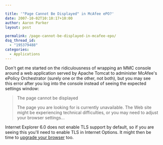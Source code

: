 ```yaml
---

title: '"Page Cannot Be Displayed" in McAfee ePO?'
date: 2007-10-02T10:10:17+10:00
author: Aaron Parker
layout: post

permalink: /page-cannot-be-displayed-in-mcafee-epo/
dsq_thread_id:
  - "195379488"
categories:
  - Applications
---
```

Don't get me started on the ridiculousness of wrapping an MMC console around a web application served by Apache Tomcat to administer McAfee's ePolicy Orchestrator (surely one or the other, not both), but you may see this error after you log into the console instead of seeing the expected settings window:

> The page cannot be displayed
> 
> The page you are looking for is currently unavailable. The Web site might be experiencing technical difficulties, or you may need to adjust your browser settings...

Internet Explorer 6.0 does not enable TLS support by default, so if you are seeing this you'll need to enable TLS in Internet Options. It might then be time to [upgrade your browser](http://www.microsoft.com/windows/products/winfamily/ie/default.mspx) too.